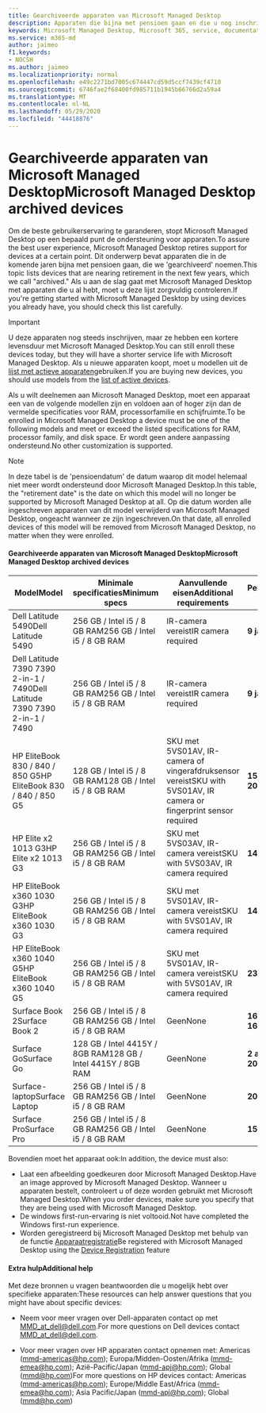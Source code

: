 ```yaml
---
title: Gearchiveerde apparaten van Microsoft Managed Desktop
description: Apparaten die bijna met pensioen gaan en die u nog inschrijven, maar een verkorte levensduur hebben
keywords: Microsoft Managed Desktop, Microsoft 365, service, documentatie
ms.service: m365-md
author: jaimeo
f1.keywords:
- NOCSH
ms.author: jaimeo
ms.localizationpriority: normal
ms.openlocfilehash: e49c2271bd7005c674447cd59d5ccf7439cf4710
ms.sourcegitcommit: 6746fae2f68400fd985711b1945b66766d2a59a4
ms.translationtype: MT
ms.contentlocale: nl-NL
ms.lasthandoff: 05/29/2020
ms.locfileid: "44418876"
---
```

# <a name="microsoft-managed-desktop-archived-devices"></a><span data-ttu-id="d3729-104">Gearchiveerde apparaten van Microsoft Managed Desktop</span><span class="sxs-lookup"><span data-stu-id="d3729-104">Microsoft Managed Desktop archived devices</span></span>

<span data-ttu-id="d3729-105">Om de beste gebruikerservaring te garanderen, stopt Microsoft Managed Desktop op een bepaald punt de ondersteuning voor apparaten.</span><span class="sxs-lookup"><span data-stu-id="d3729-105">To assure the best user experience, Microsoft Managed Desktop retires support for devices at a certain point.</span></span> <span data-ttu-id="d3729-106">Dit onderwerp bevat apparaten die in de komende jaren bijna met pensioen gaan, die we 'gearchiveerd' noemen.</span><span class="sxs-lookup"><span data-stu-id="d3729-106">This topic lists devices that are nearing retirement in the next few years, which we call "archived."</span></span> <span data-ttu-id="d3729-107">Als u aan de slag gaat met Microsoft Managed Desktop met apparaten die u al hebt, moet u deze lijst zorgvuldig controleren.</span><span class="sxs-lookup"><span data-stu-id="d3729-107">If you're getting started with Microsoft Managed Desktop by using devices you already have, you should check this list carefully.</span></span>

>[!IMPORTANT]
><span data-ttu-id="d3729-108">U deze apparaten nog steeds inschrijven, maar ze hebben een kortere levensduur met Microsoft Managed Desktop.</span><span class="sxs-lookup"><span data-stu-id="d3729-108">You can still enroll these devices today, but they will have a shorter service life with Microsoft Managed Desktop.</span></span> <span data-ttu-id="d3729-109">Als u nieuwe apparaten koopt, moet u modellen uit de [lijst met actieve apparaten](./device-list.md)gebruiken.</span><span class="sxs-lookup"><span data-stu-id="d3729-109">If you are buying new devices, you should use models from the [list of active devices](./device-list.md).</span></span>

<!-- Microsoft 365 E5; Device as a Service -->
<!-- Split from device & technologies topic. Destination topic for aka.ms/device-list  -->
<span data-ttu-id="d3729-110">Als u wilt deelnemen aan Microsoft Managed Desktop, moet een apparaat een van de volgende modellen zijn en voldoen aan of hoger zijn dan de vermelde specificaties voor RAM, processorfamilie en schijfruimte.</span><span class="sxs-lookup"><span data-stu-id="d3729-110">To be enrolled in Microsoft Managed Desktop a device must be one of the following models and meet or exceed the listed specifications for RAM, processor family, and disk space.</span></span> <span data-ttu-id="d3729-111">Er wordt geen andere aanpassing ondersteund.</span><span class="sxs-lookup"><span data-stu-id="d3729-111">No other customization is supported.</span></span>



>[!NOTE]
><span data-ttu-id="d3729-112">In deze tabel is de 'pensioendatum' de datum waarop dit model helemaal niet meer wordt ondersteund door Microsoft Managed Desktop.</span><span class="sxs-lookup"><span data-stu-id="d3729-112">In this table, the "retirement date" is the date on which this model will no longer be supported by Microsoft Managed Desktop at all.</span></span> <span data-ttu-id="d3729-113">Op die datum worden alle ingeschreven apparaten van dit model verwijderd van Microsoft Managed Desktop, ongeacht wanneer ze zijn ingeschreven.</span><span class="sxs-lookup"><span data-stu-id="d3729-113">On that date, all enrolled devices of this model will be removed from Microsoft Managed Desktop, no matter when they were enrolled.</span></span>

#### <a name="microsoft-managed-desktop-archived-devices"></a><span data-ttu-id="d3729-114">Gearchiveerde apparaten van Microsoft Managed Desktop</span><span class="sxs-lookup"><span data-stu-id="d3729-114">Microsoft Managed Desktop archived devices</span></span>

| <span data-ttu-id="d3729-115">Model</span><span class="sxs-lookup"><span data-stu-id="d3729-115">Model</span></span>  | <span data-ttu-id="d3729-116">Minimale specificaties</span><span class="sxs-lookup"><span data-stu-id="d3729-116">Minimum specs</span></span>  | <span data-ttu-id="d3729-117">Aanvullende eisen</span><span class="sxs-lookup"><span data-stu-id="d3729-117">Additional requirements</span></span>  | <span data-ttu-id="d3729-118">Pensioendatum</span><span class="sxs-lookup"><span data-stu-id="d3729-118">Retirement date</span></span> |
|---------|---------|---------|---------|
| <span data-ttu-id="d3729-119">Dell Latitude 5490</span><span class="sxs-lookup"><span data-stu-id="d3729-119">Dell Latitude 5490</span></span>| <span data-ttu-id="d3729-120">256 GB / Intel i5 / 8 GB RAM</span><span class="sxs-lookup"><span data-stu-id="d3729-120">256 GB / Intel i5 / 8 GB RAM</span></span> | <span data-ttu-id="d3729-121">IR-camera vereist</span><span class="sxs-lookup"><span data-stu-id="d3729-121">IR camera required</span></span> | <span data-ttu-id="d3729-122">**9 januari 2023**</span><span class="sxs-lookup"><span data-stu-id="d3729-122">**Jan 9, 2023**</span></span> |
| <span data-ttu-id="d3729-123">Dell Latitude 7390 7390 2-in-1 / 7490</span><span class="sxs-lookup"><span data-stu-id="d3729-123">Dell Latitude 7390 7390 2-in-1 / 7490</span></span> | <span data-ttu-id="d3729-124">256 GB / Intel i5 / 8 GB RAM</span><span class="sxs-lookup"><span data-stu-id="d3729-124">256 GB / Intel i5 / 8 GB RAM</span></span>   | <span data-ttu-id="d3729-125">IR-camera vereist</span><span class="sxs-lookup"><span data-stu-id="d3729-125">IR camera required</span></span> | <span data-ttu-id="d3729-126">**9 januari 2023**</span><span class="sxs-lookup"><span data-stu-id="d3729-126">**Jan 9, 2023**</span></span> |
|<span data-ttu-id="d3729-127">HP EliteBook 830 / 840 / 850 G5</span><span class="sxs-lookup"><span data-stu-id="d3729-127">HP EliteBook 830 / 840 / 850 G5</span></span>| <span data-ttu-id="d3729-128">128 GB / Intel i5 / 8 GB RAM</span><span class="sxs-lookup"><span data-stu-id="d3729-128">128 GB / Intel i5 / 8 GB RAM</span></span> | <span data-ttu-id="d3729-129">SKU met 5VS01AV, IR-camera of vingerafdruksensor vereist</span><span class="sxs-lookup"><span data-stu-id="d3729-129">SKU with 5VS01AV, IR camera or fingerprint sensor required</span></span>  | <span data-ttu-id="d3729-130">**15 februari 2023**</span><span class="sxs-lookup"><span data-stu-id="d3729-130">**Feb 15, 2023**</span></span> |
|<span data-ttu-id="d3729-131">HP Elite x2 1013 G3</span><span class="sxs-lookup"><span data-stu-id="d3729-131">HP Elite x2 1013 G3</span></span>| <span data-ttu-id="d3729-132">256 GB / Intel i5 / 8 GB RAM</span><span class="sxs-lookup"><span data-stu-id="d3729-132">256 GB / Intel i5 / 8 GB RAM</span></span> | <span data-ttu-id="d3729-133">SKU met 5VS03AV, IR-camera vereist</span><span class="sxs-lookup"><span data-stu-id="d3729-133">SKU with 5VS03AV, IR camera required</span></span> |<span data-ttu-id="d3729-134">**14 mei 2023**</span><span class="sxs-lookup"><span data-stu-id="d3729-134">**May 14, 2023**</span></span> |
|<span data-ttu-id="d3729-135">HP EliteBook x360 1030 G3</span><span class="sxs-lookup"><span data-stu-id="d3729-135">HP EliteBook x360 1030 G3</span></span>| <span data-ttu-id="d3729-136">256 GB / Intel i5 / 8 GB RAM</span><span class="sxs-lookup"><span data-stu-id="d3729-136">256 GB / Intel i5 / 8 GB RAM</span></span> | <span data-ttu-id="d3729-137">SKU met 5VS01AV, IR-camera vereist</span><span class="sxs-lookup"><span data-stu-id="d3729-137">SKU with 5VS01AV, IR camera required</span></span> |<span data-ttu-id="d3729-138">**14 mei 2023**</span><span class="sxs-lookup"><span data-stu-id="d3729-138">**May 14, 2023**</span></span> |
|<span data-ttu-id="d3729-139">HP EliteBook x360 1040 G5</span><span class="sxs-lookup"><span data-stu-id="d3729-139">HP EliteBook x360 1040 G5</span></span>| <span data-ttu-id="d3729-140">256 GB / Intel i5 / 8 GB RAM</span><span class="sxs-lookup"><span data-stu-id="d3729-140">256 GB / Intel i5 / 8 GB RAM</span></span> | <span data-ttu-id="d3729-141">SKU met 5VS01AV, IR-camera vereist</span><span class="sxs-lookup"><span data-stu-id="d3729-141">SKU with 5VS01AV, IR camera required</span></span> | <span data-ttu-id="d3729-142">**23 okt 2023**</span><span class="sxs-lookup"><span data-stu-id="d3729-142">**Oct 23, 2023**</span></span> |
|<span data-ttu-id="d3729-143">Surface Book 2</span><span class="sxs-lookup"><span data-stu-id="d3729-143">Surface Book 2</span></span>| <span data-ttu-id="d3729-144">256 GB / Intel i5 / 8 GB RAM</span><span class="sxs-lookup"><span data-stu-id="d3729-144">256 GB / Intel i5 / 8 GB RAM</span></span> | <span data-ttu-id="d3729-145">Geen</span><span class="sxs-lookup"><span data-stu-id="d3729-145">None</span></span> | <span data-ttu-id="d3729-146">**16 november 2022**</span><span class="sxs-lookup"><span data-stu-id="d3729-146">**Nov 16, 2022**</span></span> |
|<span data-ttu-id="d3729-147">Surface Go</span><span class="sxs-lookup"><span data-stu-id="d3729-147">Surface Go</span></span>| <span data-ttu-id="d3729-148">128 GB / Intel 4415Y / 8GB RAM</span><span class="sxs-lookup"><span data-stu-id="d3729-148">128 GB / Intel 4415Y / 8GB RAM</span></span> | <span data-ttu-id="d3729-149">Geen</span><span class="sxs-lookup"><span data-stu-id="d3729-149">None</span></span> | <span data-ttu-id="d3729-150">**2 augustus 2023**</span><span class="sxs-lookup"><span data-stu-id="d3729-150">**Aug 2, 2023**</span></span> |
|<span data-ttu-id="d3729-151">Surface-laptop</span><span class="sxs-lookup"><span data-stu-id="d3729-151">Surface Laptop</span></span>| <span data-ttu-id="d3729-152">256 GB / Intel i5 / 8 GB RAM</span><span class="sxs-lookup"><span data-stu-id="d3729-152">256 GB / Intel i5 / 8 GB RAM</span></span> | <span data-ttu-id="d3729-153">Geen</span><span class="sxs-lookup"><span data-stu-id="d3729-153">None</span></span> | <span data-ttu-id="d3729-154">**20 mei 2022**</span><span class="sxs-lookup"><span data-stu-id="d3729-154">**May 20, 2022**</span></span> |
|<span data-ttu-id="d3729-155">Surface Pro</span><span class="sxs-lookup"><span data-stu-id="d3729-155">Surface Pro</span></span>| <span data-ttu-id="d3729-156">256 GB / Intel i5 / 8 GB RAM</span><span class="sxs-lookup"><span data-stu-id="d3729-156">256 GB / Intel i5 / 8 GB RAM</span></span> | <span data-ttu-id="d3729-157">Geen</span><span class="sxs-lookup"><span data-stu-id="d3729-157">None</span></span> | <span data-ttu-id="d3729-158">**15 juni 2022**</span><span class="sxs-lookup"><span data-stu-id="d3729-158">**Jun 15, 2022**</span></span> |


<span data-ttu-id="d3729-159">Bovendien moet het apparaat ook:</span><span class="sxs-lookup"><span data-stu-id="d3729-159">In addition, the device must also:</span></span>

- <span data-ttu-id="d3729-160">Laat een afbeelding goedkeuren door Microsoft Managed Desktop.</span><span class="sxs-lookup"><span data-stu-id="d3729-160">Have an image approved by Microsoft Managed Desktop.</span></span> <span data-ttu-id="d3729-161">Wanneer u apparaten bestelt, controleert u of deze worden gebruikt met Microsoft Managed Desktop.</span><span class="sxs-lookup"><span data-stu-id="d3729-161">When you order devices, make sure you specify that they are being used with Microsoft Managed Desktop.</span></span>
- <span data-ttu-id="d3729-162">De windows first-run-ervaring is niet voltooid.</span><span class="sxs-lookup"><span data-stu-id="d3729-162">Not have completed the Windows first-run experience.</span></span>
- <span data-ttu-id="d3729-163">Worden geregistreerd bij Microsoft Managed Desktop met behulp van de functie [Apparaatregistratie](https://aka.ms/mmddrhelp)</span><span class="sxs-lookup"><span data-stu-id="d3729-163">Be registered with Microsoft Managed Desktop using the [Device Registration](https://aka.ms/mmddrhelp) feature</span></span>

#### <a name="additional-help"></a><span data-ttu-id="d3729-164">Extra hulp</span><span class="sxs-lookup"><span data-stu-id="d3729-164">Additional help</span></span>

<span data-ttu-id="d3729-165">Met deze bronnen u vragen beantwoorden die u mogelijk hebt over specifieke apparaten:</span><span class="sxs-lookup"><span data-stu-id="d3729-165">These resources can help answer questions that you might have about specific devices:</span></span>

- <span data-ttu-id="d3729-166">Neem voor meer vragen over Dell-apparaten contact op met [MMD_at_dell@dell.com](mailto:MMD_at_dell@dell.com).</span><span class="sxs-lookup"><span data-stu-id="d3729-166">For more questions on Dell devices contact [MMD_at_dell@dell.com](mailto:MMD_at_dell@dell.com).</span></span>

- <span data-ttu-id="d3729-167">Voor meer vragen over HP apparaten contact opnemen met: Americas ([mmd-americas@hp.com](mailto:mmd-americas@hp.com)); Europa/Midden-Oosten/Afrika ([mmd-emea@hp.com](mailto:mmd-emea@hp.com)); Azië-Pacific/Japan ([mmd-apj@hp.com](mailto:mmd-apj@hp.com)); Global ([mmd@hp.com](mailto:mmd@hp.com))</span><span class="sxs-lookup"><span data-stu-id="d3729-167">For more questions on HP devices contact: Americas ([mmd-americas@hp.com](mailto:mmd-americas@hp.com)); Europe/Middle East/Africa ([mmd-emea@hp.com](mailto:mmd-emea@hp.com)); Asia Pacific/Japan ([mmd-apj@hp.com](mailto:mmd-apj@hp.com)); Global ([mmd@hp.com](mailto:mmd@hp.com))</span></span>
